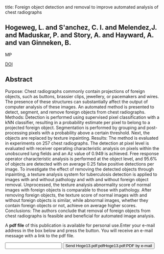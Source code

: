 title: Foreign object detection and removal to improve automated analysis of chest radiographs

## Hogeweg, L. and S'anchez, C. I. and Melendez,J. and Maduskar, P. and Story, A. and Hayward, A. and van Ginneken, B.
MP

<a href="https://doi.org/10.1118/1.4805104">DOI</a>

## Abstract
Purpose: Chest radiographs commonly contain projections of foreign objects, such as buttons, brassier clips, jewellery, or pacemakers and wires. The presence of these structures can substantially affect the output of computer analysis of these images. An automated method is presented to detect, segment, and remove foreign objects from chest radiographs. Methods: Detection is performed using supervised pixel classification with a kNN classifier, resulting in a probability estimate per pixel to belong to a projected foreign object. Segmentation is performed by grouping and post-processing pixels with a probability above a certain threshold. Next, the objects are replaced by texture inpainting. Results: The method is evaluated in experiments on 257 chest radiographs. The detection at pixel level is evaluated with receiver operating characteristic analysis on pixels within the unobscured lung fields and an Az value of 0.949 is achieved. Free response operator characteristic analysis is performed at the object level, and 95.6% of objects are detected with on average 0.25 false positive detections per image. To investigate the effect of removing the detected objects through inpainting, a texture analysis system for tuberculosis detection is applied to images with and without pathology and with and without foreign object removal. Unprocessed, the texture analysis abnormality score of normal images with foreign objects is comparable to those with pathology. After removing foreign objects, the texture score of normal images with and without foreign objects is similar, while abnormal images, whether they contain foreign objects or not, achieve on average higher scores. Conclusions: The authors conclude that removal of foreign objects from chest radiographs is feasible and beneficial for automated image analysis.

A <b>pdf file</b> of this publication is available for personal use.Enter your e-mail address in the box below and press the button. You will receive an e-mail message with a link to the pdf file.
<form action="sender.php">  <input type="text" name="email">  <input type="submit" value="Send Hoge13.pdf:pdfHoge13.pdf:PDF by e-mail"></form>